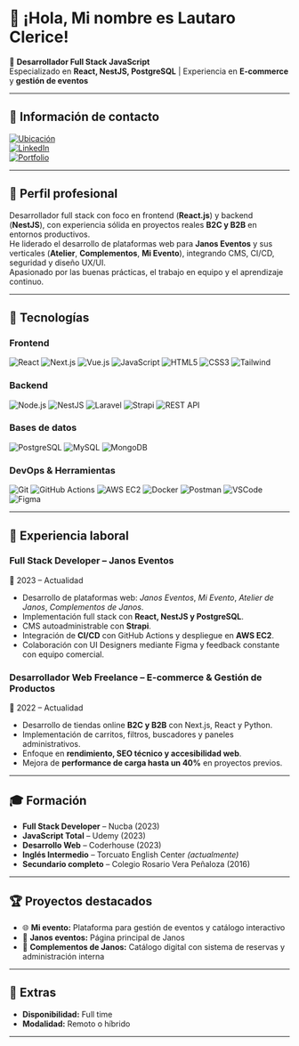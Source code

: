 # 👋 ¡Hola, Mi nombre es Lautaro Clerice!

💼 **Desarrollador Full Stack JavaScript**  
Especializado en **React, NestJS, PostgreSQL** | Experiencia en **E-commerce** y **gestión de eventos**  

---

## 📍 Información de contacto
[![Ubicación](https://img.shields.io/badge/Muñiz%2C%20Buenos%20Aires-Argentina-lightgrey?style=for-the-badge&logo=google-maps)](https://github.com/Lautaro-Clerice)  
[![LinkedIn](https://img.shields.io/badge/LinkedIn-Perfil-blue?style=for-the-badge&logo=linkedin)](https://www.linkedin.com/in/lautaroclerice/)  
[![Portfolio](https://img.shields.io/badge/Portfolio-Web-orange?style=for-the-badge&logo=react)](https://portafolio-vue-git-master-lautaroclerices-projects.vercel.app/)


---

## 🧠 Perfil profesional
Desarrollador full stack con foco en frontend (**React.js**) y backend (**NestJS**), con experiencia sólida en proyectos reales **B2C y B2B** en entornos productivos.  
He liderado el desarrollo de plataformas web para **Janos Eventos** y sus verticales (**Atelier**, **Complementos**, **Mi Evento**), integrando CMS, CI/CD, seguridad y diseño UX/UI.  
Apasionado por las buenas prácticas, el trabajo en equipo y el aprendizaje continuo.

---

## 🔧 Tecnologías

### **Frontend**
![React](https://img.shields.io/badge/React-20232A?style=for-the-badge&logo=react&logoColor=61DAFB)
![Next.js](https://img.shields.io/badge/Next.js-000000?style=for-the-badge&logo=nextdotjs&logoColor=white)
![Vue.js](https://img.shields.io/badge/Vue.js-35495E?style=for-the-badge&logo=vuedotjs&logoColor=4FC08D)
![JavaScript](https://img.shields.io/badge/JavaScript-323330?style=for-the-badge&logo=javascript&logoColor=F7DF1E)
![HTML5](https://img.shields.io/badge/HTML5-E34F26?style=for-the-badge&logo=html5&logoColor=white)
![CSS3](https://img.shields.io/badge/CSS3-1572B6?style=for-the-badge&logo=css3&logoColor=white)
![Tailwind](https://img.shields.io/badge/Tailwind_CSS-38B2AC?style=for-the-badge&logo=tailwind-css&logoColor=white)

### **Backend**
![Node.js](https://img.shields.io/badge/Node.js-43853D?style=for-the-badge&logo=node.js&logoColor=white)
![NestJS](https://img.shields.io/badge/NestJS-E0234E?style=for-the-badge&logo=nestjs&logoColor=white)
![Laravel](https://img.shields.io/badge/Laravel-FF2D20?style=for-the-badge&logo=laravel&logoColor=white)
![Strapi](https://img.shields.io/badge/Strapi-2E7EEA?style=for-the-badge&logo=strapi&logoColor=white)
![REST API](https://img.shields.io/badge/REST-02569B?style=for-the-badge&logo=api&logoColor=white)

### **Bases de datos**
![PostgreSQL](https://img.shields.io/badge/PostgreSQL-316192?style=for-the-badge&logo=postgresql&logoColor=white)
![MySQL](https://img.shields.io/badge/MySQL-4479A1?style=for-the-badge&logo=mysql&logoColor=white)
![MongoDB](https://img.shields.io/badge/MongoDB-4EA94B?style=for-the-badge&logo=mongodb&logoColor=white)

### **DevOps & Herramientas**
![Git](https://img.shields.io/badge/Git-F05032?style=for-the-badge&logo=git&logoColor=white)
![GitHub Actions](https://img.shields.io/badge/GitHub_Actions-2088FF?style=for-the-badge&logo=github-actions&logoColor=white)
![AWS EC2](https://img.shields.io/badge/AWS_EC2-FF9900?style=for-the-badge&logo=amazon-aws&logoColor=white)
![Docker](https://img.shields.io/badge/Docker-2496ED?style=for-the-badge&logo=docker&logoColor=white)
![Postman](https://img.shields.io/badge/Postman-FF6C37?style=for-the-badge&logo=postman&logoColor=white)
![VSCode](https://img.shields.io/badge/VSCode-007ACC?style=for-the-badge&logo=visual-studio-code&logoColor=white)
![Figma](https://img.shields.io/badge/Figma-F24E1E?style=for-the-badge&logo=figma&logoColor=white)

---

## 💼 Experiencia laboral

### **Full Stack Developer – Janos Eventos**  
📅 2023 – Actualidad 
- Desarrollo de plataformas web: *Janos Eventos*, *Mi Evento*, *Atelier de Janos*, *Complementos de Janos*.  
- Implementación full stack con **React, NestJS y PostgreSQL**.  
- CMS autoadministrable con **Strapi**.  
- Integración de **CI/CD** con GitHub Actions y despliegue en **AWS EC2**.  
- Colaboración con UI Designers mediante Figma y feedback constante con equipo comercial.  

### **Desarrollador Web Freelance – E-commerce & Gestión de Productos**  
📅 2022 – Actualidad  
- Desarrollo de tiendas online **B2C y B2B** con Next.js, React y Python.  
- Implementación de carritos, filtros, buscadores y paneles administrativos.  
- Enfoque en **rendimiento, SEO técnico y accesibilidad web**.  
- Mejora de **performance de carga hasta un 40%** en proyectos previos.  

---

## 🎓 Formación
- **Full Stack Developer** – Nucba (2023)  
- **JavaScript Total** – Udemy (2023)  
- **Desarrollo Web** – Coderhouse (2023)  
- **Inglés Intermedio** – Torcuato English Center *(actualmente)*  
- **Secundario completo** – Colegio Rosario Vera Peñaloza (2016)  

---

## 🏆 Proyectos destacados
- 🌐 **Mi evento:** Plataforma para gestión de eventos y catálogo interactivo  
- 👗 **Janos eventos:** Página principal de Janos  
- 🎁 **Complementos de Janos:** Catálogo digital con sistema de reservas y administración interna  

---

## 📌 Extras
- **Disponibilidad:** Full time  
- **Modalidad:** Remoto o híbrido  

---


